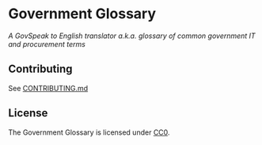 # Government Glossary

*A GovSpeak to English translator a.k.a. glossary of common government IT and procurement terms*

## Contributing

See [CONTRIBUTING.md](CONTRIBUTING.md)

## License

The Government Glossary is licensed under [CC0](LICENSE.md).

